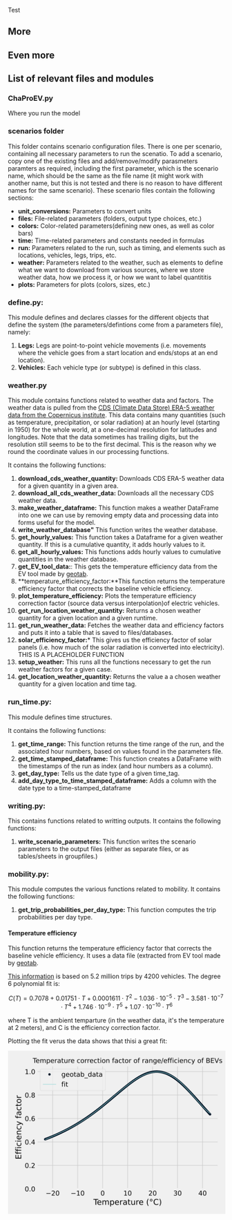 Test
## More

## Even more

## **List of relevant files and modules**

### **ChaProEV.py**
 Where you run the model

### **scenarios folder**
This folder contains scenario configuration files. There is one per scenario,
containing all necessary parameters to run the scenatio. To add a scenario,
copy one of the existing files and add/remove/modify parasmeters paramters as
required, including the first parameter, which is the scenario name,
which should be the same as the file name (it might work with another name,
but this is not tested and there is no reason to have different names for the
same scenario).
These scenario files contain the following sections:
- **unit_conversions:** Parameters to convert units
- **files:** File-related parameters (folders, output type choices, etc.)
- **colors:** Color-related parameters(defining new ones, as well as color bars)
- **time:** Time-related parameters and constants needed in formulas
- **run:** Parameters related to the run, such as timing, and elements such
as locations, vehicles, legs, trips, etc.
- **weather:** Parameters related to the weather, such as elements to define
what we want to download from various sources, where we store weather data,
how we process it, 
or how we want to label quantititis
- **plots:** Parameters for plots (colors, sizes, etc.)





### **define.py:**
This module defines and declares classes for the different objects 
that define the system (the parameters/defintions come from a parameters file),
namely:
1. **Legs:** Legs are point-to-point vehicle movements (i.e. movements where
    the vehicle goes from a start location and ends/stops at an end location).
2. **Vehicles:** Each vehicle type (or subtype) is defined in this class.


### **weather.py**
This module contains functions related to weather data and factors.
The weather data is pulled from the [CDS (Climate Data Store) ERA-5 weather
data from the Copernicus institute](https://cds.climate.copernicus.eu/cdsapp#!/dataset/reanalysis-era5-land?tab=form).
This data contains many quantities (such as temperature, precipitation,
or solar radiation) at an hourly level (starting in 1950) for the whole
world, at a one-decimal resolution for latitudes and longitudes.
Note that the data sometimes has trailing digits, but the resolution
still seems to be to the first decimal. This is the reason why we round the
coordinate values in our processing functions.

It contains the following functions:
1. **download_cds_weather_quantity:**
Downloads CDS ERA-5 weather data for a given quantity in a given area.
2. **download_all_cds_weather_data:**
Downloads all the necessary CDS weather data.
3. **make_weather_dataframe:** This function makes a weather DataFrame
into one we can use by
removing empty data and processing data into forms useful for the model.
4. **write_weather_database"** This function writes the weather database.
5. **get_hourly_values:** This function takes a Dataframe for a 
given weather quantity. If this is a cumulative quantity, it adds hourly 
values to it.
6. **get_all_hourly_values:** This functions adds hourly values to
cumulative quantities in the weather database.
7. **get_EV_tool_data:**: This gets the temperature efficiency data from the
EV tool made by 
[geotab](https://www.geotab.com/CMS-GeneralFiles-production/NA/EV/EVTOOL.html).
8. **temperature_efficiency_factor:**This function returns the temperature
efficiency factor that corrects the baseline vehicle efficiency.
9. **plot_temperature_efficiency:** Plots the temperature efficiency 
correction factor (source data versus interpolation)of electric vehicles.
10. **get_run_location_weather_quantity:** Returns a chosen weather quantity
    for a given location and a given runtime.
11. **get_run_weather_data:** Fetches the weather data and efficiency factors
    and puts it into a table that is saved to files/databases.
12. **solar_efficiency_factor:*** This gives us the efficiency factor of solar
     panels (i.e. how much of the solar radiation is converted into
     electricity).
    THIS IS A PLACEHOLDER FUNCTION
13. **setup_weather:** This runs all the functions necessary to get the run
    weather factors for a given case.
14. **get_location_weather_quantity:** Returns the value a a chosen
    weather quantity for a given location and time tag.


### **run_time.py:**
This module defines time structures.

It contains the following functions:
1. **get_time_range:** This function returns the time range of the run, and the
    associated hour numbers, based on values found in the
    parameters file.
2. **get_time_stamped_dataframe:** This function creates a DataFrame with the
timestamps of the run as index (and hour numbers as a column).
3. **get_day_type:** Tells us the date type of a given time_tag.
4. **add_day_type_to_time_stamped_dataframe:** Adds a column with the date type
to a time-stamped_dataframe

### **writing.py:**
This contains functions related to writting outputs.
It contains the following functions:
1. **write_scenario_parameters:** This function writes the scenario parameters
    to the output files (either as separate files, or as tables/sheets
    in groupfiles.)
### **mobility.py:**
This module computes the various functions related to mobility.
It contains the following functions:
1. **get_trip_probabilities_per_day_type:** This function computes the trip
probabilities per day type.

#### Temperature efficiency
This function returns the temperature efficiency factor that corrects
the baseline vehicle efficiency. It uses a data file (extracted from
EV tool made by 
[geotab](https://www.geotab.com/CMS-GeneralFiles-production/NA/EV/EVTOOL.html).

[This information](https://www.geotab.com/blog/ev-range/) is
based on 5.2 million trips by 4200 vehicles.
The degree 6 polynomial fit is:

$$
C(T)=0.7078+0.01751\cdot T+0.0001611\cdot T^2-1.036\cdot 10^{-5}\cdot T^3
-3.581\cdot 10^{-7}\cdot T^4+1.746\cdot 10^{-9}\cdot T^5
+1.07\cdot10^{-10}\cdot T^6
$$

where T is the ambient temparture (in the weather data, it's the temperature
at 2 meters), and C is the efficiency correction factor.

Plotting the fit verus the data shows that thisi a great fit:
<center>
<img src=Vehicle_Temperature_correction_factor.svg>
</center>